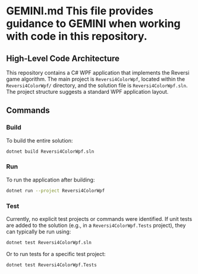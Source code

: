 # GEMINI.md This file provides guidance to GEMINI when working with code in this repository.

## High-Level Code Architecture
This repository contains a C# WPF application that implements the Reversi game algorithm. The main project is `Reversi4ColorWpf`, located within the `Reversi4ColorWpf/` directory, and the solution file is `Reversi4ColorWpf.sln`. The project structure suggests a standard WPF application layout.

## Commands

### Build
To build the entire solution:
```bash
dotnet build Reversi4ColorWpf.sln
```

### Run
To run the application after building:
```bash
dotnet run --project Reversi4ColorWpf
```

### Test
Currently, no explicit test projects or commands were identified. If unit tests are added to the solution (e.g., in a `Reversi4ColorWpf.Tests` project), they can typically be run using:
```bash
dotnet test Reversi4ColorWpf.sln
```
Or to run tests for a specific test project:
```bash
dotnet test Reversi4ColorWpf.Tests
```
